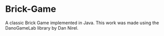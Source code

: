 # Brick-Game
A classic Brick Game implemented in Java.
This work was made using the DanoGameLab library by Dan Nirel.
